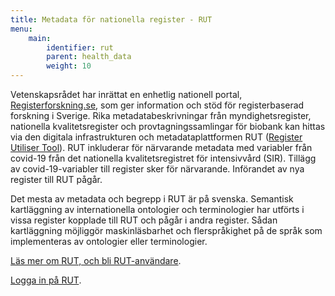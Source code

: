 ```yaml
---
title: Metadata för nationella register - RUT
menu:
    main:
        identifier: rut
        parent: health_data
        weight: 10
---
```


Vetenskapsrådet har inrättat en enhetlig nationell portal,
[Registerforskning.se](https://www.registerforskning.se/),
som ger information och stöd för registerbaserad forskning i Sverige.
Rika metadatabeskrivningar från myndighetsregister, nationella
kvalitetsregister och provtagningssamlingar för biobank kan hittas via den
digitala infrastrukturen och metadataplattformen RUT
([Register Utiliser Tool](https://www.registerforskning.se/en/registers-in-sweden/easier-to-find-register-data-with-the-register-utiliser-tool/)).
RUT inkluderar för närvarande metadata med variabler från covid-19
från det nationella kvalitetsregistret för intensivvård (SIR).
Tillägg av covid-19-variabler till register sker för närvarande.
Införandet av nya register till RUT pågår.

Det mesta av metadata och begrepp i RUT är på svenska.
Semantisk kartläggning av internationella ontologier och terminologier
har utförts i vissa register kopplade till RUT och pågår i andra register.
Sådan kartläggning möjliggör maskinläsbarhet och flerspråkighet på de språk
som implementeras av ontologier eller terminologier.

[Läs mer om RUT, och bli RUT-användare](https://www.registerforskning.se/sv/register-i-sverige/metadataverktyget-rut/).

[Logga in på RUT](https://rut.registerforskning.se/model.php).
